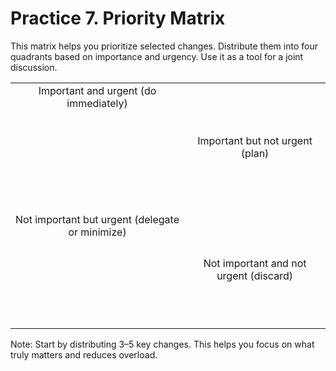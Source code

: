 # Practice 7. Priority Matrix

This matrix helps you prioritize selected changes. Distribute them into four quadrants based on importance and urgency. Use it as a tool for a joint discussion.

<style>
    table {
        width: 100%;
    }
</style>
|||
|:--:|:--:|
| Important and urgent (do immediately)<br/><br/><br/><br/><br/><br/><br/><br/><br/> | Important but not urgent (plan) |
| Not important but urgent (delegate or minimize)<br/><br/><br/><br/><br/><br/><br/><br/> | Not important and not urgent (discard) |

Note: Start by distributing 3–5 key changes. This helps you focus on what truly matters and reduces overload.

<div style="page-break-after: always;"></div>